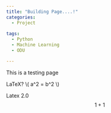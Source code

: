 ```yaml
---
title: "Building Page....!"
categories:
  - Project
  
tags:
  - Python
  - Machine Learning 
  - ODU

---
```




This is a testing page

LaTeX? 
\\( a^2 = b^2 \\)



Latex 2.0
$$ \begin{equation} \label{label} 1+1 \end{equation} $$
